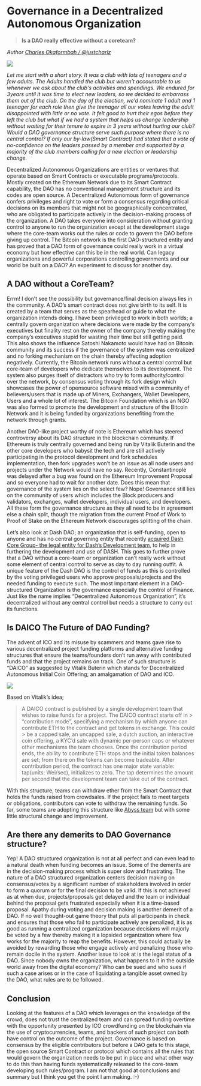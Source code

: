 # Governance in a Decentralized Autonomous Organization
> **Is a DAO really effective without a coreteam?**

_Author [Charles Okaformbah / @justcharlz](https://github.com/charlie4biz)_

![](images/dao.png)

_Let me start with a short story. It was a club with lots of teenagers and a few adults. The Adults handled the club but weren’t accountable to us whenever we ask about the club's activities and spendings. We endured for 3years until it was time to elect new leaders, so we decided to embarrass them out of the club. On the day of the election, we’d nominate 1 adult and 1 teenager for each role then give the teenager all our votes leaving the adult disappointed with little or no vote. It felt good to hurt their egos before they left the club but what if we had a system that helps us change leadership without waiting for their tenure to expire in 3 years without hurting our club? Would a DAO governance structure serve such purpose where there is no central control? If only our by-law(Smart Contract) had stated that a vote of no-confidence on the leaders passed by a member and supported by a majority of the club members calling for a new election or leadership change._

Decentralized Autonomous Organizations are entities or ventures that operate based on Smart Contracts or executable programs/protocols. Mostly created on the Ethereum Network due to its Smart Contract capability, the DAO has no conventional management structure and its codes are open source. A Decentralized Autonomous form of governance confers privileges and right to vote or form a consensus regarding critical decisions on its members that might not be geographically concentrated, who are obligated to participate actively in the decision-making process of the organization. A DAO takes everyone into consideration without granting control to anyone to run the organization except at the development stage where the core-team works out the rules or code to govern the DAO before giving up control. The Bitcoin network is the first DAO-structured entity and has proved that a DAO form of governance could really work in a virtual economy but how effective can this be in the real world. Can legacy organizations and powerful corporations controlling governments and our world be built on a DAO? An experiment to discuss for another day.

## A DAO without a CoreTeam?
Errm! I don’t see the possibility but governance/final decision always lies in the community. A DAO’s smart contract does not give birth to its self. It is created by a team that serves as the spearhead or guide to what the organization intends doing. I have been privileged to work in both worlds; a centrally govern organization where decisions were made by the company’s executives but finality rest on the owner of the company thereby making the company’s executives stupid for wasting their time but still getting paid. This also shows the influence Satoshi Nakamoto would have had on Bitcoin community and its success if the governance of the system was centralized and no forking mechanism on the chain thereby affecting adoption negatively. Currently, the Bitcoin network runs without a central control but core-team of developers who dedicate themselves to its development. The system also purges itself of distractors who try to form authority/control over the network, by consensus voting through its fork design which showcases the power of opensource software mixed with a community of believers/users that is made up of Miners, Exchangers, Wallet Developers, Users and a whole lot of interest. The Bitcoin Foundation which is an NGO was also formed to promote the development and structure of the Bitcoin Network and it is being funded by organizations benefiting from the network through grants. 

Another DAO-like project worthy of note is Ethereum which has steered controversy about its DAO structure in the blockchain community. If Ethereum is truly centrally governed and being run by Vitalik Buterin and the other core developers who babysit the tech and are still actively participating in the protocol development and fork schedules implementation, then fork upgrades won’t be an issue as all node users and projects under the Network would have no say. Recently, Constantinople was delayed after a bug was found on the Ethereum Improvement Proposal and so everyone had to wait for another date. Does this mean that governance of the system lies on the select few? Nope! Governance still lies on the community of users which includes the Block producers and validators, exchanges, wallet developers, individual users, and developers. All these form the governance structure as they all need to be in agreement else a chain split, though the migration from the current Proof of Work to Proof of Stake on the Ethereum Network discourages splitting of the chain. 

Let’s also look at Dash DAO; an organization that is self-funding, open to anyone and has no central governing entity that recently [acquired Dash Core Group- the legal entity for Dash’s Development team](https://www.dash.org/forum/threadds/dash-core-group-becomes-first-legally-dao-owned-entity.29452/),  to help in furthering the development and use of DASH. This goes to further prove that a DAO without a core-team or organization can’t really work without some element of central control to serve as day to day running outfit. A unique feature of the Dash DAO is the control of funds as this is controlled by the voting privileged users who approve proposals/projects and the needed funding to execute such. The most important element in a DAO-structured Organization is the governance especially the control of Finance. Just like the name implies “Decentralized Autonomous Organization”, it’s decentralized without any central control but needs a structure to carry out its functions.



## Is DAICO The Future of DAO Funding?
The advent of ICO and its misuse by scammers and teams gave rise to various decentralized project funding platforms and alternative funding structures that ensure the teams/founders don’t run away with contributed funds and that the project remains on track. One of such structure is “DAICO” as suggested by Vitalik Buterin which stands for Decentralized Autonomous Initial Coin Offering; an amalgamation of DAO and ICO.

![](images/daico.png)

Based on Vitalik’s idea;
> A DAICO contract is published by a single development team that wishes to raise funds for a project. The DAICO contract starts off in > “contribution mode”, specifying a mechanism by which anyone can contribute ETH to the contract and get tokens in exchange. This could > be a capped sale, an uncapped sale, a dutch auction, an interactive coin offering, a KYC’d sale with dynamic per-person caps or 
> whatever other mechanisms the team chooses. Once the contribution period ends, the ability to contribute ETH stops and the initial
> token balances are set; from there on the tokens can become tradeable. After contribution period, the contract has one major state variable: tap(units: Wei/sec), initializes to zero. 
> The tap determines the amount per second that the development team can take out of the contract.

With this structure, teams can withdraw ether from the Smart Contract that holds the funds raised from crowdsales. If the project fails to meet targets or obligations, contributors can vote to withdraw the remaining funds. So far, some teams are adopting this structure like [Abyss team](https://www.coindesk.com/vitalik-new-idea-icos-tested?amp) but with some little structural change and improvement. 

## Are there any demerits to DAO Governance structure?
Yep! A DAO structured organization is not at all perfect and can even lead to a natural death when funding becomes an issue. Some of the demerits are in the decision-making process which is super slow and frustrating. The nature of a DAO structured organization centers decision making on consensus/votes by a significant number of stakeholders involved in order to form a quorum or for the final decision to be valid. If this is not achieved as at when due, projects/proposals get delayed and the team or individual behind the proposal gets frustrated especially when it is a time-based proposal. Apathy during voting and decision making is another demerit of a DAO. If no well thought-out game theory that puts all participants in check and ensures that those who fail to participate actively are penalized, it is as good as running a centralized organization because decisions will majorly be voted by a few thereby making it a lopsided organization where few works for the majority to reap the benefits. However, this could actually be avoided by rewarding those who engage actively and penalizing those who remain docile in the system. Another issue to look at is the legal status of a DAO. Since nobody owns the organization, what happens to it in the outside world away from the digital economy? Who can be sued and who sues if such a case arises or in the case of liquidating a tangible asset owned by the DAO, what rules are to be followed.

## Conclusion
Looking at the features of a DAO which leverages on the knowledge of the crowd, does not trust the centralized team and can spread funding overtime with the opportunity presented by ICO crowdfunding on the blockchain via the use of cryptocurrencies, teams, and backers of such project can both have control on the outcome of the project. Governance is based on consensus by the eligible contributors but before a DAO gets to this stage, the open source Smart Contract or protocol which contains all the rules that would govern the organization needs to be put in place and what other way to do this than having funds systematically released to the core-team developing such rules/program. I am not that good at conclusions and summary but I think you get the point I am making. :-)
